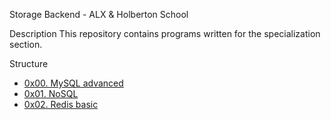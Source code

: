 Storage Backend - ALX & Holberton School

 Description
This repository contains programs written for the specialization section.


Structure


* [0x00. MySQL advanced](./0x00-MySQL_Advanced/)
* [0x01. NoSQL](./0x01-NoSQL/)
* [0x02. Redis basic](./0x02-redis_basic/)
